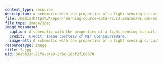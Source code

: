 ```yaml
---
content_type: resource
description: A schematic with the properties of a light sensing circuit.
file: /media/https%3A/open-learning-course-data-rc.s3.amazonaws.com/ec-s06-practical-electronics-fall-2004/36ebb31d21fabaa92d6d16cf2f166670_3.jpg
file_type: image/jpeg
image_metadata:
  caption: A schematic with the properties of a light sensing circuit.
  credit: 'Credit: Image courtesy of MIT OpenCourseWare.'
  image-alt: A schematic with the properties of a light sensing circuit.
resourcetype: Image
title: 3.jpg
uid: 36ebb31d-21fa-baa9-2d6d-16cf2f166670
---
```

